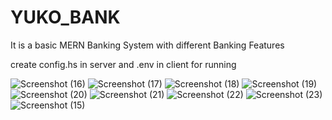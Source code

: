 # YUKO_BANK
It is a basic MERN Banking System with different Banking Features

create config.hs in server and .env in client for running

![Screenshot (16)](https://github.com/guptaadit82/YUKO_BANK/assets/96142757/96ce3ad1-1f32-47a0-826e-af45923ef627)
![Screenshot (17)](https://github.com/guptaadit82/YUKO_BANK/assets/96142757/03b1fc5c-9ce8-4d9f-9e60-b77c559ba5d8)
![Screenshot (18)](https://github.com/guptaadit82/YUKO_BANK/assets/96142757/d25dd394-e968-495b-8df8-599a78bc0da1)
![Screenshot (19)](https://github.com/guptaadit82/YUKO_BANK/assets/96142757/017abab3-9232-4ff9-8626-a2549c9c6f31)
![Screenshot (20)](https://github.com/guptaadit82/YUKO_BANK/assets/96142757/351dcf02-3da8-4e13-a8c1-b78453ea233d)
![Screenshot (21)](https://github.com/guptaadit82/YUKO_BANK/assets/96142757/b8832190-2465-4069-bba9-39b2139db517)
![Screenshot (22)](https://github.com/guptaadit82/YUKO_BANK/assets/96142757/4c244124-896e-4194-a658-7ac8739645ef)
![Screenshot (23)](https://github.com/guptaadit82/YUKO_BANK/assets/96142757/99cab55d-ab8c-43ae-9c25-08f3fad6dff5)
![Screenshot (15)](https://github.com/guptaadit82/YUKO_BANK/assets/96142757/e86d8dc6-c0d6-4361-90e0-cf4557b4657b)
